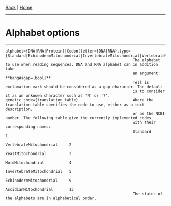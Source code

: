[Back](./Index.md) | [Home](https://github.com/acg-team/ProPIP/wiki/ProPIP:-Progressive-Multiple-Sequence-Alignment-with-Poisson-Indel-Process)

---
#  Alphabet options
---


    alphabet={DNA|RNA|Protein)|Codon(letter={DNA|RNA},type={Standard|EchinodermMitochondrial|InvertebrateMitochondrial|VertebrateMitochondrial})}
                                                            The alphabet to use when reading sequences. DNA and RNA alphabet can in addition take
                                                            an argument: **bangAsgap={bool}**
                                                            Tell is exclamation mark should be considered as a gap character. The default
                                                            is to consider it as an unknown character such as 'N' or '?'.
    genetic_code={translation table}                        Where the translation table specifies the code to use, either as a text description,
                                                            or as the NCBI number. The following table give the currently implemented codes
                                                            with their corresponding names:
                                                            Standard                    1
                                                            VertebrateMitochondrial     2
                                                            YeastMitochondrial          3
                                                            MoldMitochondrial           4
                                                            InvertebrateMitochondrial   5
                                                            EchinodermMitochondrial     9
                                                            AscidianMitochondrial       13
                                                            The states of the alphabets are in alphabetical order.
